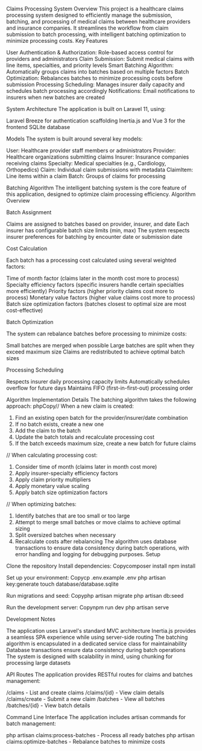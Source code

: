 Claims Processing System
Overview
This project is a healthcare claims processing system designed to efficiently manage the submission, batching, and processing of medical claims between healthcare providers and insurance companies. It streamlines the workflow from claim submission to batch processing, with intelligent batching optimization to minimize processing costs.
Key Features

User Authentication & Authorization: Role-based access control for providers and administrators
Claim Submission: Submit medical claims with line items, specialties, and priority levels
Smart Batching Algorithm: Automatically groups claims into batches based on multiple factors
Batch Optimization: Rebalances batches to minimize processing costs before submission
Processing Scheduling: Manages insurer daily capacity and schedules batch processing accordingly
Notifications: Email notifications to insurers when new batches are created

System Architecture
The application is built on Laravel 11, using:

Laravel Breeze for authentication scaffolding
Inertia.js and Vue 3 for the frontend
SQLite database 

Models
The system is built around several key models:

User: Healthcare provider staff members or administrators
Provider: Healthcare organizations submitting claims
Insurer: Insurance companies receiving claims
Specialty: Medical specialties (e.g., Cardiology, Orthopedics)
Claim: Individual claim submissions with metadata
ClaimItem: Line items within a claim
Batch: Groups of claims for processing

Batching Algorithm
The intelligent batching system is the core feature of this application, designed to optimize claim processing efficiency.
Algorithm Overview

Batch Assignment

Claims are assigned to batches based on provider, insurer, and date
Each insurer has configurable batch size limits (min, max)
The system respects insurer preferences for batching by encounter date or submission date


Cost Calculation

Each batch has a processing cost calculated using several weighted factors:

Time of month factor (claims later in the month cost more to process)
Specialty efficiency factors (specific insurers handle certain specialties more efficiently)
Priority factors (higher priority claims cost more to process)
Monetary value factors (higher value claims cost more to process)
Batch size optimization factors (batches closest to optimal size are most cost-effective)




Batch Optimization

The system can rebalance batches before processing to minimize costs:

Small batches are merged when possible
Large batches are split when they exceed maximum size
Claims are redistributed to achieve optimal batch sizes




Processing Scheduling

Respects insurer daily processing capacity limits
Automatically schedules overflow for future days
Maintains FIFO (first-in-first-out) processing order



Algorithm Implementation Details
The batching algorithm takes the following approach:
phpCopy// When a new claim is created:
1. Find an existing open batch for the provider/insurer/date combination
2. If no batch exists, create a new one
3. Add the claim to the batch
4. Update the batch totals and recalculate processing cost
5. If the batch exceeds maximum size, create a new batch for future claims

// When calculating processing cost:
1. Consider time of month (claims later in month cost more)
2. Apply insurer-specialty efficiency factors
3. Apply claim priority multipliers
4. Apply monetary value scaling
5. Apply batch size optimization factors

// When optimizing batches:
1. Identify batches that are too small or too large
2. Attempt to merge small batches or move claims to achieve optimal sizing
3. Split oversized batches when necessary
4. Recalculate costs after rebalancing
The algorithm uses database transactions to ensure data consistency during batch operations, with error handling and logging for debugging purposes.
Setup

Clone the repository
Install dependencies:
Copycomposer install
npm install

Set up your environment:
Copycp .env.example .env
php artisan key:generate
touch database/database.sqlite

Run migrations and seed:
Copyphp artisan migrate
php artisan db:seed

Run the development server:
Copynpm run dev
php artisan serve


Development Notes

The application uses Laravel's standard MVC architecture
Inertia.js provides a seamless SPA experience while using server-side routing
The batching algorithm is encapsulated in a dedicated service class for maintainability
Database transactions ensure data consistency during batch operations
The system is designed with scalability in mind, using chunking for processing large datasets

API Routes
The application provides RESTful routes for claims and batches management:

/claims - List and create claims
/claims/{id} - View claim details
/claims/create - Submit a new claim
/batches - View all batches
/batches/{id} - View batch details

Command Line Interface
The application includes artisan commands for batch management:

php artisan claims:process-batches - Process all ready batches
php artisan claims:optimize-batches - Rebalance batches to minimize costs